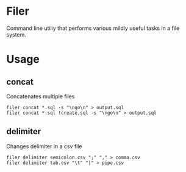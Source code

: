 # Filer
Command line utiliy that performs various mildly useful tasks in a file system.

# Usage

## concat
Concatenates multiple files

```
filer concat *.sql -s "\ngo\n" > output.sql
filer concat *.sql !create.sql -s "\ngo\n" > output.sql
```

## delimiter
Changes delimiter in a csv file

```
filer delimiter semicolon.csv ";" "," > comma.csv
filer delimiter tab.csv "\t" "|" > pipe.csv
